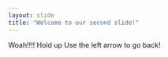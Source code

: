 ```yaml
---
layout: slide
title: "Welcome to our second slide!"
---
```

Woah!!!! Hold up
Use the left arrow to go back!

